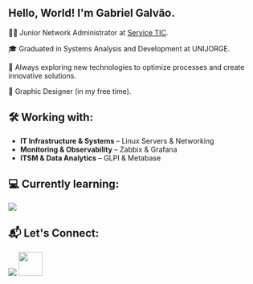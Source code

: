 ## Hello, World! I'm Gabriel Galvão.  

👨‍💻 Junior Network Administrator at [Service TIC](https://servicetic.com.br).

🎓 Graduated in Systems Analysis and Development at UNIJORGE.

🚀 Always exploring new technologies to optimize processes and create innovative solutions.

🎨 Graphic Designer (in my free time).

## 🛠️ Working with: 
- **IT Infrastructure & Systems** – Linux Servers & Networking 
- **Monitoring & Observability** – Zabbix & Grafana  
- **ITSM & Data Analytics** – GLPI & Metabase  

## 💻 Currently learning:
<div>
  <img src="https://skillicons.dev/icons?i=python,html,css,js&theme=light">
</div>

## 📬 Let's Connect:
<div> 
  <a href="https://www.linkedin.com/in/gabriel-galvao-g15/" target="_blank"> <img src="https://skillicons.dev/icons?i=linkedin"></a>
  <a href="https://www.behance.net/gabrielgalvao15" target="_blank"> <img width="48px" height="48px" src="https://cdn.worldvectorlogo.com/logos/behance-1.svg"></a>
</div>
